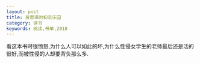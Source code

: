 ```yaml
---
layout: post
title: 房思琪的初恋乐园
category: 读书
keywords: 阅读,书单,2018
---
```


 看这本书时很愤怒,为什么人可以如此的坏,为什么性侵女学生的老师最后还是活的很好,而被性侵的人却要背负那么多.


